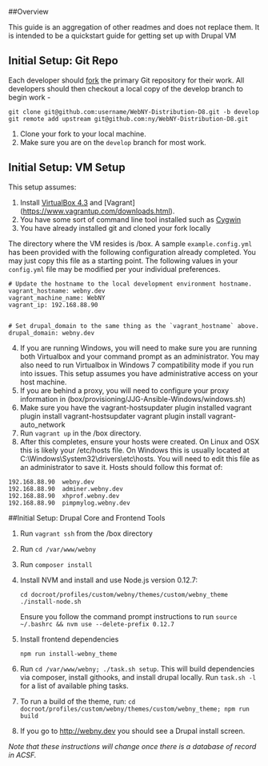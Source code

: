 ##Overview

This guide is an aggregation of other readmes and does not replace them. It is intended to be a quickstart guide
for getting set up with Drupal VM

## Initial Setup: Git Repo

Each developer should [fork](https://help.github.com/articles/fork-a-repo) the
primary Git repository for their work. All developers should then checkout a
local copy of the develop branch to begin work -

    git clone git@github.com:username/WebNY-Distribution-D8.git -b develop
    git remote add upstream git@github.com:ny/WebNY-Distribution-D8.git

1. Clone your fork to your local machine.
2. Make sure you are on the `develop` branch for most work.


## Initial Setup: VM Setup

This setup assumes:

1. Install [VirtualBox 4.3](https://www.virtualbox.org/wiki/Download_Old_Builds_4_3) and [Vagrant] (https://www.vagrantup.com/downloads.html).
2. You have some sort of command line tool installed such as [Cygwin](https://cygwin.com/install.html)
3. You have already installed git and cloned your fork locally

The directory where the VM resides is /box. A sample `example.config.yml` has been
provided with the following configuration already completed. You may just copy this file as a starting point. 
The following values in your `config.yml` file may be modified per your
individual preferences.

    # Update the hostname to the local development environment hostname.
    vagrant_hostname: webny.dev
    vagrant_machine_name: WebNY
    vagrant_ip: 192.168.88.90


    # Set drupal_domain to the same thing as the `vagrant_hostname` above.
    drupal_domain: webny.dev
    
4. If you are running Windows, you will need to make sure you are running both Virtualbox and your command prompt as
an administrator. You may also need to run Virtualbox in Windows 7 compatibility mode if you run into issues. This setup
assumes you have administrative access on your host machine. 
5. If you are behind a proxy, you will need to configure your proxy information in (box/provisioning/JJG-Ansible-Windows/windows.sh)
6. Make sure you have the vagrant-hostsupdater plugin installed
     vagrant plugin install vagrant-hostsupdater
     vagrant plugin install vagrant-auto_network
6. Run `vagrant up` in the /box directory.
7. After this completes, ensure your hosts were created. On Linux and OSX this is likely your /etc/hosts file. On 
Windows this is usually located at C:\Windows\System32\drivers\etc\hosts. 
You will need to edit this file as an administrator to save it. Hosts should follow this format of:

```
192.168.88.90  webny.dev 
192.168.88.90  adminer.webny.dev 
192.168.88.90  xhprof.webny.dev  
192.168.88.90  pimpmylog.webny.dev  
```




##Initial Setup: Drupal Core and Frontend Tools

1. Run `vagrant ssh` from the /box directory
2. Run `cd /var/www/webny`
3. Run `composer install`
4. Install NVM and install and use Node.js version 0.12.7: 

    ```
    cd docroot/profiles/custom/webny/themes/custom/webny_theme
    ./install-node.sh
    ```
    
    Ensure you follow the command prompt instructions to run `source ~/.bashrc && nvm use --delete-prefix 0.12.7`
    
5. Install frontend dependencies

    ```
    npm run install-webny_theme
    ```
    
6. Run `cd /var/www/webny; ./task.sh setup`. This will build dependencies via composer, install githooks, and install drupal locally.
Run `task.sh -l` for a list of available phing tasks. 

7. To run a build of the theme, run: `cd docroot/profiles/custom/webny/themes/custom/webny_theme; npm run build`


8. If you go to  http://webny.dev you should see a Drupal install screen. 

*Note that these instructions will change once there is a database of record in ACSF.*
